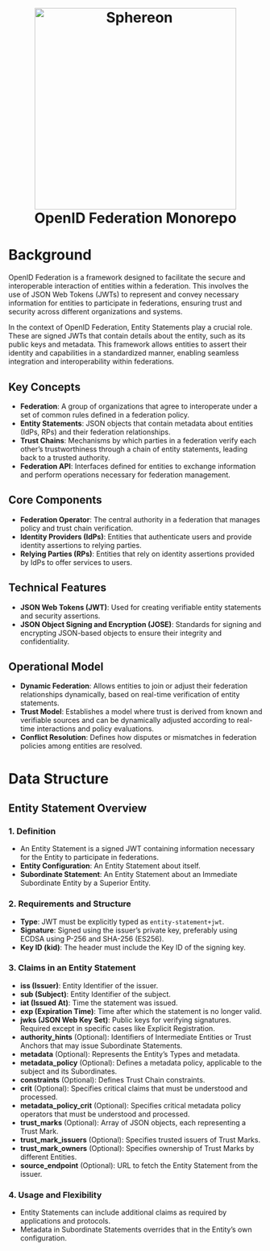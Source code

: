<h1 align="center">
  <br>
  <a href="https://www.sphereon.com"><img src="https://sphereon.com/content/themes/sphereon/assets/img/logo.svg" alt="Sphereon" width="400"></a>
  <br>OpenID Federation Monorepo
  <br>
</h1>

# Background

OpenID Federation is a framework designed to facilitate the secure and interoperable interaction of entities within a federation. This involves the use of JSON Web Tokens (JWTs) to represent and convey necessary information for entities to participate in federations, ensuring trust and security across different organizations and systems.

In the context of OpenID Federation, Entity Statements play a crucial role. These are signed JWTs that contain details about the entity, such as its public keys and metadata. This framework allows entities to assert their identity and capabilities in a standardized manner, enabling seamless integration and interoperability within federations.

## Key Concepts

- **Federation**: A group of organizations that agree to interoperate under a set of common rules defined in a federation policy.
- **Entity Statements**: JSON objects that contain metadata about entities (IdPs, RPs) and their federation relationships.
- **Trust Chains**: Mechanisms by which parties in a federation verify each other’s trustworthiness through a chain of entity statements, leading back to a trusted authority.
- **Federation API**: Interfaces defined for entities to exchange information and perform operations necessary for federation management.

## Core Components

- **Federation Operator**: The central authority in a federation that manages policy and trust chain verification.
- **Identity Providers (IdPs)**: Entities that authenticate users and provide identity assertions to relying parties.
- **Relying Parties (RPs)**: Entities that rely on identity assertions provided by IdPs to offer services to users.

## Technical Features

- **JSON Web Tokens (JWT)**: Used for creating verifiable entity statements and security assertions.
- **JSON Object Signing and Encryption (JOSE)**: Standards for signing and encrypting JSON-based objects to ensure their integrity and confidentiality.

## Operational Model

- **Dynamic Federation**: Allows entities to join or adjust their federation relationships dynamically, based on real-time verification of entity statements.
- **Trust Model**: Establishes a model where trust is derived from known and verifiable sources and can be dynamically adjusted according to real-time interactions and policy evaluations.
- **Conflict Resolution**: Defines how disputes or mismatches in federation policies among entities are resolved.

# Data Structure

## Entity Statement Overview

### 1. Definition
- An Entity Statement is a signed JWT containing information necessary for the Entity to participate in federations.
- **Entity Configuration**: An Entity Statement about itself.
- **Subordinate Statement**: An Entity Statement about an Immediate Subordinate Entity by a Superior Entity.

### 2. Requirements and Structure
- **Type**: JWT must be explicitly typed as `entity-statement+jwt`.
- **Signature**: Signed using the issuer’s private key, preferably using ECDSA using P-256 and SHA-256 (ES256).
- **Key ID (kid)**: The header must include the Key ID of the signing key.

### 3. Claims in an Entity Statement
- **iss (Issuer)**: Entity Identifier of the issuer.
- **sub (Subject)**: Entity Identifier of the subject.
- **iat (Issued At)**: Time the statement was issued.
- **exp (Expiration Time)**: Time after which the statement is no longer valid.
- **jwks (JSON Web Key Set)**: Public keys for verifying signatures. Required except in specific cases like Explicit Registration.
- **authority_hints** (Optional): Identifiers of Intermediate Entities or Trust Anchors that may issue Subordinate Statements.
- **metadata** (Optional): Represents the Entity’s Types and metadata.
- **metadata_policy** (Optional): Defines a metadata policy, applicable to the subject and its Subordinates.
- **constraints** (Optional): Defines Trust Chain constraints.
- **crit** (Optional): Specifies critical claims that must be understood and processed.
- **metadata_policy_crit** (Optional): Specifies critical metadata policy operators that must be understood and processed.
- **trust_marks** (Optional): Array of JSON objects, each representing a Trust Mark.
- **trust_mark_issuers** (Optional): Specifies trusted issuers of Trust Marks.
- **trust_mark_owners** (Optional): Specifies ownership of Trust Marks by different Entities.
- **source_endpoint** (Optional): URL to fetch the Entity Statement from the issuer.

### 4. Usage and Flexibility
- Entity Statements can include additional claims as required by applications and protocols.
- Metadata in Subordinate Statements overrides that in the Entity’s own configuration.

